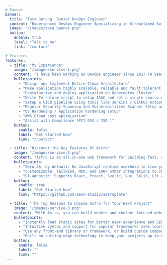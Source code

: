 ```yaml
---
# Banner
banner:
  title: "Tara Gurung, Senior DevOps Engineer"
  content: "Experienced DevOps Engineer Specializing in Streamlined Software Development, Automation, and Continuous Integration and Deployment/Delivery!"
  image: "/images/tara_banner.png"
  button:
    enable: true
    label: "Talk to me"
    link: "/contact"

# Features
features:
  - title: "My Experience"
    image: "/images/service-1.png"
    content: "I have been working as DevOps engineer since 2017 (8 years). Working on wide varieties of companies from small startups to a big Corporates."
    bulletpoints:
      - "Design and Implement Entire Cloud Architecture"
      - "Make application highly scalable, reliable and fault tolerant, implementing microservice architecture"
      - "Containerize and deploy application on Kubernetes Cluster"
      - "Write Terraform script to setup IAAC and set a single source of truth"
      - "Setup a CICD pipeline using tools like Jenkins / Github Action "
      - "Regular Security Scanning and Vulnerabilities Scanner Setup and apply fixex on Network, application"
      - "OS Hardening / Application hardening setup"
      - "AWS Cloud cost optimization"
      - "Assist with Compliance (PCI-DSS / ISO )"
    button:
      enable: false
      label: "Get Started Now"
      link: "/contact"

  - title: "Discover the Key Features Of Astro"
    image: "/images/service-2.png"
    content: "Astro is an all-in-one web framework for building fast, content-focused websites. It offers a range of exciting features for developers and website creators. Some of the key features are:"
    bulletpoints:
      - "Zero JS, by default: No JavaScript runtime overhead to slow you down."
      - "Customizable: Tailwind, MDX, and 100+ other integrations to choose from."
      - "UI-agnostic: Supports React, Preact, Svelte, Vue, Solid, Lit and more."
    button:
      enable: true
      label: "Get Started Now"
      link: "https://github.com/zeon-studio/astroplate"

  - title: "The Top Reasons to Choose Astro for Your Next Project"
    image: "/images/service-3.png"
    content: "With Astro, you can build modern and content-focused websites without sacrificing performance or ease of use."
    bulletpoints:
      - "Instantly load static sites for better user experience and SEO."
      - "Intuitive syntax and support for popular frameworks make learning and using Astro a breeze."
      - "Use any front-end library or framework, or build custom components, for any project size."
      - "Built on cutting-edge technology to keep your projects up-to-date with the latest web standards."
    button:
      enable: false
      label: ""
      link: ""
---
```

